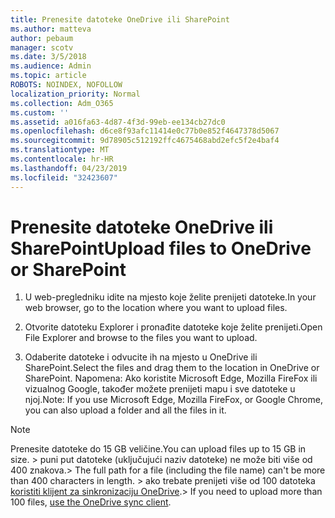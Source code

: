 ```yaml
---
title: Prenesite datoteke OneDrive ili SharePoint
ms.author: matteva
author: pebaum
manager: scotv
ms.date: 3/5/2018
ms.audience: Admin
ms.topic: article
ROBOTS: NOINDEX, NOFOLLOW
localization_priority: Normal
ms.collection: Adm_O365
ms.custom: ''
ms.assetid: a016fa63-4d87-4f3d-99eb-ee134cb27dc0
ms.openlocfilehash: d6ce8f93afc11414e0c77b0e852f4647378d5067
ms.sourcegitcommit: 9d78905c512192ffc4675468abd2efc5f2e4baf4
ms.translationtype: MT
ms.contentlocale: hr-HR
ms.lasthandoff: 04/23/2019
ms.locfileid: "32423607"
---
```

# <a name="upload-files-to-onedrive-or-sharepoint"></a><span data-ttu-id="0cf52-102">Prenesite datoteke OneDrive ili SharePoint</span><span class="sxs-lookup"><span data-stu-id="0cf52-102">Upload files to OneDrive or SharePoint</span></span>

1. <span data-ttu-id="0cf52-103">U web-pregledniku idite na mjesto koje želite prenijeti datoteke.</span><span class="sxs-lookup"><span data-stu-id="0cf52-103">In your web browser, go to the location where you want to upload files.</span></span>
    
2. <span data-ttu-id="0cf52-104">Otvorite datoteku Explorer i pronađite datoteke koje želite prenijeti.</span><span class="sxs-lookup"><span data-stu-id="0cf52-104">Open File Explorer and browse to the files you want to upload.</span></span>
    
3. <span data-ttu-id="0cf52-105">Odaberite datoteke i odvucite ih na mjesto u OneDrive ili SharePoint.</span><span class="sxs-lookup"><span data-stu-id="0cf52-105">Select the files and drag them to the location in OneDrive or SharePoint.</span></span> <span data-ttu-id="0cf52-106">Napomena: Ako koristite Microsoft Edge, Mozilla FireFox ili vizualnog Google, također možete prenijeti mapu i sve datoteke u njoj.</span><span class="sxs-lookup"><span data-stu-id="0cf52-106">Note: If you use Microsoft Edge, Mozilla FireFox, or Google Chrome, you can also upload a folder and all the files in it.</span></span>
    
> [!NOTE]
>  <span data-ttu-id="0cf52-107">Prenesite datoteke do 15 GB veličine.</span><span class="sxs-lookup"><span data-stu-id="0cf52-107">You can upload files up to 15 GB in size.</span></span> <span data-ttu-id="0cf52-108">> puni put datoteke (uključujući naziv datoteke) ne može biti više od 400 znakova.</span><span class="sxs-lookup"><span data-stu-id="0cf52-108">>  The full path for a file (including the file name) can't be more than 400 characters in length.</span></span> <span data-ttu-id="0cf52-109">> ako trebate prenijeti više od 100 datoteka [koristiti klijent za sinkronizaciju OneDrive](https://go.microsoft.com/fwlink/?linkid=866427).</span><span class="sxs-lookup"><span data-stu-id="0cf52-109">>  If you need to upload more than 100 files, [use the OneDrive sync client](https://go.microsoft.com/fwlink/?linkid=866427).</span></span> 
  

